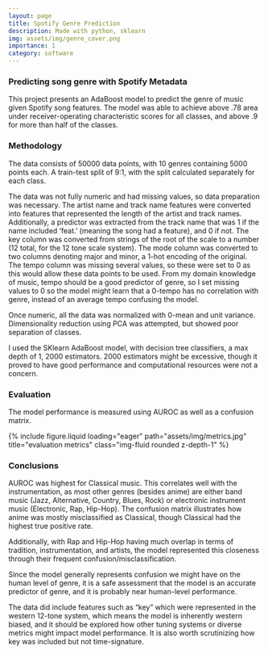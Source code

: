 ```yaml
---
layout: page
title: Spotify Genre Prediction
description: Made with python, sklearn
img: assets/img/genre_cover.png
importance: 1
category: software
---
```


### Predicting song genre with Spotify Metadata

This project presents an AdaBoost model to predict the genre of music given Spotify song features. The model was able to achieve above .78 area under receiver-operating characteristic scores for all classes, and above .9 for more than half of the classes.

### Methodology

The data consists of 50000 data points, with 10 genres containing 5000 points each. A train-test split of 9:1, with the split calculated separately for each class.

The data was not fully numeric and had missing values, so data preparation was necessary. The artist name and track name features were converted into features that represented the length of the artist and track names. Additionally, a predictor was extracted from the track name that was 1 if the name included ‘feat.’ (meaning the song had a feature), and 0 if not. The key column was converted from strings of the root of the scale to a number (12 total, for the 12 tone scale system). The mode column was converted to two columns denoting major and minor, a 1-hot encoding of the original. The tempo column was missing several values, so these were set to 0 as this would allow these data points to be used. From my domain knowledge of music, tempo should be a good predictor of genre, so I set missing values to 0 so the model might learn that a 0-tempo has no correlation with genre, instead of an average tempo confusing the model.

Once numeric, all the data was normalized with 0-mean and unit variance. Dimensionality reduction using PCA was attempted, but showed poor separation of classes.

I used the SKlearn AdaBoost model, with decision tree classifiers, a max depth of 1, 2000 estimators. 2000 estimators might be excessive, though it proved to have good performance and computational resources were not a concern.

### Evaluation

The model performance is measured using AUROC as well as a confusion matrix.

<div class="row">
    <div class="col-sm mt-3 mt-md-0">
        {% include figure.liquid loading="eager" path="assets/img/metrics.jpg" title="evaluation metrics" class="img-fluid rounded z-depth-1" %}
    </div>
</div>

### Conclusions

AUROC was highest for Classical music. This correlates well with the instrumentation, as most other genres (besides anime) are either band music (Jazz, Alternative, Country, Blues, Rock) or electronic instrument music (Electronic, Rap, Hip-Hop). The confusion matrix illustrates how anime was mostly misclassified as Classical, though Classical had the highest true positive rate.

Additionally, with Rap and Hip-Hop having much overlap in terms of tradition, instrumentation, and artists, the model represented this closeness through their frequent confusion/misclassification.

Since the model generally represents confusion we might have on the human level of genre, it is a safe assessment that the model is an accurate predictor of genre, and it is probably near human-level performance.

The data did include features such as “key” which were represented in the western 12-tone system, which means the model is inherently western biased, and it should be explored how other tuning systems or diverse metrics might impact model performance. It is also worth scrutinizing how key was included but not time-signature.